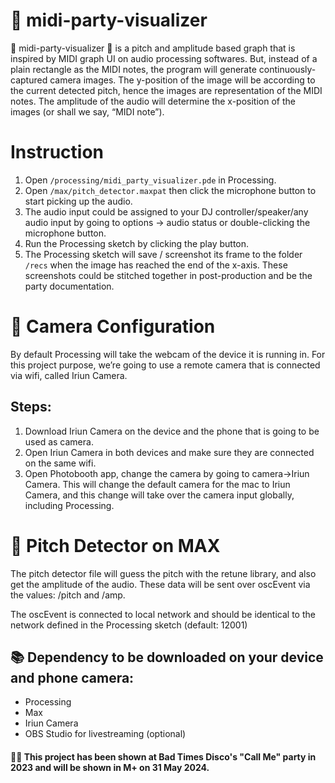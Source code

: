 # 🪩 midi-party-visualizer 

🪩 midi-party-visualizer 🪩 is a pitch and amplitude based graph that is inspired by MIDI graph UI on audio processing softwares. But, instead of a plain rectangle as the MIDI notes, the program will generate continuously-captured camera images. The y-position of the image will be according to the current detected pitch, hence the images are representation of the MIDI notes. The amplitude of the audio will determine the x-position of the images (or shall we say, “MIDI note”).

# Instruction
1. Open `/processing/midi_party_visualizer.pde` in Processing.
2. Open `/max/pitch_detector.maxpat` then click the microphone button to start picking up the audio.
3. The audio input could be assigned to your DJ controller/speaker/any audio input by going to options -> audio status or double-clicking the microphone button.
4. Run the Processing sketch by clicking the play button.
5. The Processing sketch will save / screenshot its frame to the folder `/recs` when the image has reached the end of the x-axis. These screenshots could be stitched together in post-production and be the party documentation. 

# 📸 Camera Configuration
By default Processing will take the webcam of the device it is running in. For this project purpose, we’re going to use a remote camera that is connected via wifi, called Iriun Camera.
## Steps:
1. Download Iriun Camera on the device and the phone that is going to be used as camera.
2. Open Iriun Camera in both devices and make sure they are connected on the same wifi.
3. Open Photobooth app, change the camera by going to camera->Iriun Camera. This will change the default camera for the mac to Iriun Camera, and this change will take over the camera input globally, including Processing.

# 🎻 Pitch Detector on MAX
The pitch detector file will guess the pitch with the retune library, and also get the amplitude of the audio. These data will be sent over oscEvent via the values: /pitch and /amp.

The oscEvent is connected to local network and should be identical to the network defined in the Processing sketch (default: 12001)

## 📚 Dependency to be downloaded on your device and phone camera:
- Processing
- Max 
- Iriun Camera
- OBS Studio for livestreaming (optional)

#### 👯‍♂️ This project has been shown at Bad Times Disco's "Call Me" party in 2023 and will be shown in M+ on 31 May 2024.
